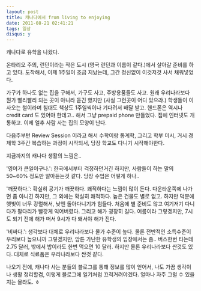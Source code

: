 ```yaml
---
layout: post
title: 캐나다에서 from living to enjoying
date: 2011-08-21 02:41:21
tags: 일상
disqus: y
---
```


캐나다로 유학을 나왔다.

온타리오 주의, 런던이라는 작은 도시 (영국 런던과 이름이 같다.)에서 살아갈 준비를 하고 있다. 도착해서, 이제 1주일이 조금 지났는데, 그간 정신없이 이것저것 사서 채워넣었다.

가구가 하나도 없는 집을 구해서, 가구도 사고, 주방용품들도 사고. 원래 우리나라보다 뭔가 빨리빨리 되는 곳이 아니라 듣긴 했지만 (사실 그런곳이 어디 있으랴.) 학생들이 이사오는 철이라며 침대도 책상도 1주일씩이나 기다려서 배달 받고. 핸드폰은 역시나 credit card 도 있어야 한데고.. 해서 그냥 prepaid phone 만들었다. 집에 인터넷도 개통하고. 이제 얼추 사람 사는 집의 모양이 난다.

다음주부턴 Review Session 이라고 해서 수학이랑 통계학, 그리고 학부 미시, 거시 경제학 3주간 복습하는 과정이 시작되서, 당장 학교도 다니기 시작해야한다.

지금까지의 캐나다 생활의 느낌은..

'영어가 큰일이구나.': 한국에서부터 걱정하던거긴 하지만, 사람들이 하는 말의 50~60% 정도만 알아듣는것 같다. 당장 수업은 어떻게 하나..

'깨끗하다.': 확실히 공기가 깨끗하다. 쾌적하다는 느낌이 많이 든다. 다운타운쪽에 나가면 좀 아니긴 하지만, 그 외에는 확실히 쾌적하다. 높은 건물도 별로 없고. 하지만 덕분에 햇빛이 너무 강렬해서, 낮엔 돌아다니기가 힘들다. 처음에 별 준비도 않고 여기저기 다니다가 팔다리가 빨갛게 익어버렸다. 그리고 해가 굉장히 길다. 여름이라 그렇겠지만, 7시도 되기 전에 해가 떠서 9시가 다 돼서야 해가 진다.

'비싸다.': 생각보다 대체로 우리나라보다 물가 수준이 높다. 물론 전반적인 소득수준이 우리보다 높으니까 그렇겠지만, 암튼 가난한 유학생의 입장에서는 좀.. 버스한번 타는데 2.75 달러, 밖에서 밥이라도 한번 먹으면 10 달러. 하지만 물론 우리나라보다 싼것도 있다. 대체로 식료품은 우리나라보다 싼것 같다.

나오기 전에, 캐나다 사는 분들의 블로그를 통해 정보를 많이 얻어서, 나도 가끔 생각이나 생활 정리할겸, 이렇게 블로그에 일기처럼 끄적거려야겠다. 얼마나 자주 그럴 수 있을지는 몰라도. ㅎ